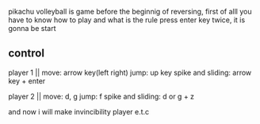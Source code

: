 pikachu volleyball is game
before the beginnig of reversing, first of alll you have to know how to play and what is the rule
press enter key twice, it is gonna be start


## control


player 1 || move: arrow key(left right)  jump: up key  spike and sliding: arrow key + enter


player 2 || move: d, g  jump: f  spike and sliding: d or g + z


and now i will make invincibility player e.t.c
